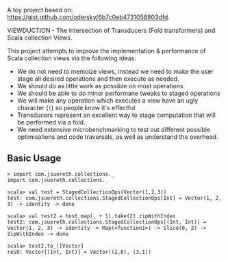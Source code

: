 A toy project based on: https://gist.github.com/odersky/6b7c0eb4731058803dfd.


VIEWDUCTION -  The intersection of Transducers (Fold transformers) and Scala collection Views.


This project attempts to improve the implementation & performance of Scala collection views via the following ideas:

* We do not need to memoize views, instead we need to make the user stage all desired operations and then execute as needed.
* We should do as little work as possible on most operations
* We should be able to do minor performane tweaks to staged operations
* We will make any operation which executes a view have an ugly character (`!`) so people know it's effectful
* Transducers represent an excellent way to stage computation that will be performed via a fold.
* We need extensive microbenchmarking to test out different possible optimisations and code traversals, as well as understand the overhead.


## Basic Usage


```
> import com.jsuereth.collections._
import com.jsuereth.collections._

scala> val test = StagedCollectionOps(Vector(1,2,3))
test: com.jsuereth.collections.StagedCollectionOps[Int] = Vector(1, 2, 3) -> identity -> done

scala> val test2 = test.map(_ + 1).take(2).zipWithIndex
test2: com.jsuereth.collections.StagedCollectionOps[(Int, Int)] = Vector(1, 2, 3) -> identity -> Map(<function1>) -> Slice(0, 2) -> ZipWithIndex -> done

scala> test2.to_![Vector]
res0: Vector[(Int, Int)] = Vector((2,0), (3,1))
```

